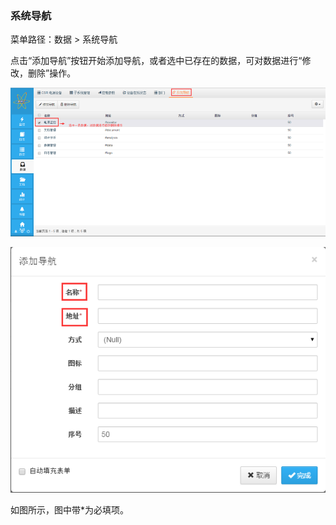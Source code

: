 ### 系统导航

菜单路径：数据 > 系统导航

点击“添加导航”按钮开始添加导航，或者选中已存在的数据，可对数据进行“修改，删除”操作。

![系统导航](..\images\系统导航1.png)

![系统导航](..\images\系统导航2.png)

如图所示，图中带*为必填项。
